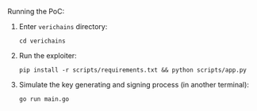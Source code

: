 Running the PoC:

1. Enter `verichains` directory:
   ```console
   cd verichains
   ```
2. Run the exploiter:
   ```console
   pip install -r scripts/requirements.txt && python scripts/app.py
   ```
3. Simulate the key generating and signing process (in another terminal):
   ```console
   go run main.go
   ```
